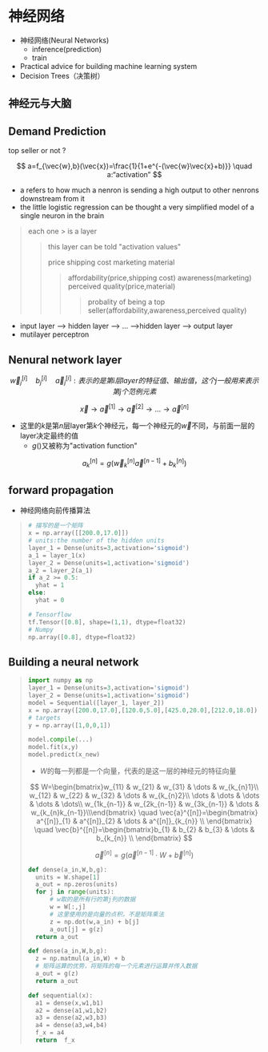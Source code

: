# 神经网络

+ 神经网络(Neural Networks)
  + inference(prediction)
  + train
+ Practical advice for building machine learning system
+ Decision Trees（决策树）

## 神经元与大脑

## Demand Prediction

top seller or not ?

$$
a=f_{\vec{w},b}(\vec{x})=\frac{1}{1+e^{-(\vec{w}\vec{x}+b)}} \quad a:“activation”
$$

+ a refers to how much a nenron is sending a high output to other nenrons downstream from it
+ the little logistic regression can be thought a very simplified model of a single neuron in the brain

> each one > is a layer
>
>> this layer can be told "activation values"
>>
>> price
>> shipping cost
>> marketing
>> material
>>
>>> affordability(price,shipping cost)
>>> awareness(marketing)
>>> perceived quality(price,material)
>>>
>>>> probality of being a top seller(affordability,awareness,perceived quality)
>>>>
>>>
>>

+ input layer --> hidden layer --> ... -->hidden layer --> output layer
+ mutilayer perceptron

## Nenural network layer

$$
\vec{w}_{j}^{[i]} \quad b_{j}^{[i]} \quad \vec{a}_{j}^{[i]}:表示的是第i层layer的特征值、输出值，这个j一般用来表示第j个范例元素
$$

$$
\vec{x} \to \vec{a}^{[1]} \to \vec{a}^{[2]} \to \dots \to \vec{a}^{[n]}
$$

+ 这里的$k$是第$n$层layer第$k$个神经元，每一个神经元的$\vec{w}$不同，与前面一层的layer决定最终的值
  + $g()$又被称为"activation function"

$$
a_{k}^{[n]}=g(\vec{w}_{k}^{[n]}\vec{a}^{[n-1]}+b_{k}^{[n]})
$$

## forward propagation

+ 神经网络向前传播算法

> ```python
> # 描写的是一个矩阵
> x = np.array([[200.0,17.0]])
> # units:the number of the hidden units
> layer_1 = Dense(units=3,activation='sigmoid')
> a_1 = layer_1(x)
> layer_2 = Dense(units=1,activation='sigmoid')
> a_2 = layer_2(a_1)
> if a_2 >= 0.5:
>   yhat = 1
> else:
>   yhat = 0
> ```
>
> ```python
> # Tensorflow
> tf.Tensor([0.8], shape=(1,1), dtype=float32)
> # Numpy
> np.array([0.8], dtype=float32)
> ```

## Building a neural network

> ```python
> import numpy as np
> layer_1 = Dense(units=3,activation='sigmoid')
> layer_2 = Dense(units=1,activation='sigmoid')
> model = Sequential([layer_1, layer_2])
> x = np.array([200.0,17.0],[120.0,5.0],[425.0,20.0],[212.0,18.0])
> # targets
> y = np.array([1,0,0,1])
>
> model.compile(...)
> model.fit(x,y)
> model.predict(x_new)
> ```
> + $W$的每一列都是一个向量，代表的是这一层的神经元的特征向量
>
> $$
> W=\begin{bmatrix}w_{11} & w_{21} & w_{31} & \dots & w_{k_{n}1}\\ w_{12} & w_{22} & w_{32} & \dots & w_{k_{n}2}\\ \dots & \dots & \dots & \dots & \dots\\ w_{1k_{n-1}} & w_{2k_{n-1}} & w_{3k_{n-1}} & \dots & w_{k_{n}k_{n-1}}\\\end{bmatrix}
> \quad
> \vec{a}^{[n]}=\begin{bmatrix} a^{[n]}_{1} & a^{[n]}_{2} & \dots & a^{[n]}_{k_{n}} \\ \end{bmatrix}
> \quad
> \vec{b}^{[n]}=\begin{bmatrix}b_{1} & b_{2} & b_{3} & \dots & b_{k_{n}} \\ \end{bmatrix}
> $$
>
> $$
> \vec{a}^{[n]}=g(\vec{a}^{[n-1]}\cdot W+\vec{b}^{[n]})
> $$
>
> ```python
> def dense(a_in,W,b,g):
>   units = W.shape[1]
>   a_out = np.zeros(units)
>   for j in range(units):
>       # w取的是所有行的第j列的数据
>       w = W[:,j]
>       # 这里使用的是向量的点积，不是矩阵乘法
>       z = np.dot(w,a_in) + b[j]
>       a_out[j] = g(z)
>   return a_out
> 
> def dense(a_in,W,b,g):
>   z = np.matmul(a_in,W) + b
>   # 矩阵运算的优势，将矩阵的每一个元素进行运算并传入数据
>   a_out = g(z)
>   return a_out
> 
> def sequential(x):
>   a1 = dense(x,w1,b1)
>   a2 = dense(a1,w1,b2)
>   a3 = dense(a2,w3,b3)
>   a4 = dense(a3,w4,b4)
>   f_x = a4
>   return  f_x
> ```
